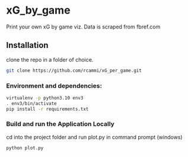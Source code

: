 # xG_by_game

Print your own xG by game viz. Data is scraped from fbref.com

## Installation

clone the repo in a folder of choice.

```bash
git clone https://github.com/rcammi/xG_per_game.git
```

### Environment and dependencies:

```bash
virtualenv -p python3.10 env3
. env3/bin/activate
pip install -r requirements.txt
```

### Build and run the Application Locally

cd into the project folder and run plot.py in command prompt (windows)

```bash
python plot.py
```
